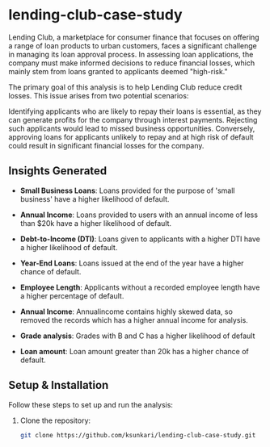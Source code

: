 # lending-club-case-study
Lending Club, a marketplace for consumer finance that focuses on offering a range of loan products to urban customers, faces a significant challenge in managing its loan approval process. In assessing loan applications, the company must make informed decisions to reduce financial losses, which mainly stem from loans granted to applicants deemed "high-risk."

The primary goal of this analysis is to help Lending Club reduce credit losses. This issue arises from two potential scenarios:

Identifying applicants who are likely to repay their loans is essential, as they can generate profits for the company through interest payments. Rejecting such applicants would lead to missed business opportunities.
Conversely, approving loans for applicants unlikely to repay and at high risk of default could result in significant financial losses for the company.

## Insights Generated

- **Small Business Loans**: Loans provided for the purpose of 'small business' have a higher likelihood of default.
  
- **Annual Income**: Loans provided to users with an annual income of less than $20k have a higher likelihood of default.
  
- **Debt-to-Income (DTI)**: Loans given to applicants with a higher DTI have a higher likelihood of default.
  
- **Year-End Loans**: Loans issued at the end of the year have a higher chance of default.
  
- **Employee Length**: Applicants without a recorded employee length have a higher percentage of default.

- **Annual Income**:  Annualincome contains highly skewed data, so removed the records which has a higher annual income for analysis.

- **Grade analysis**: Grades with B and C has a higher likelihood of default

- **Loan amount**: Loan amount greater than 20k has a higher chance of default.


## Setup & Installation

Follow these steps to set up and run the analysis:

1. Clone the repository:
   ```bash
   git clone https://github.com/ksunkari/lending-club-case-study.git
